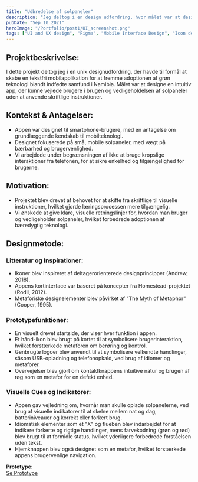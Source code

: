 ```yaml
---
title: "Udbredelse af solpaneler"
description: "Jeg deltog i en design udfordring, hvor målet var at designe en app uden at bruge tekst, da målet var adopteringen af grøn teknologi af stammefolk i Namibia.."
pubDate: "Sep 10 2021"
heroImage: "/Portfolio/post1/UI_screenshot.png"
tags: ["UI and UX design", "Figma", "Mobile Interface Design", "Icon design"]
---
```


<section>
  <h2>Projektbeskrivelse:</h2>
  <p>
    I dette projekt deltog jeg i en unik designudfordring, der havde til formål at skabe en tekstfri mobilapplikation for at fremme 
    adoptionen af grøn teknologi blandt indfødte samfund i Namibia. Målet var at designe en intuitiv app, der kunne vejlede brugere 
    i brugen og vedligeholdelsen af solpaneler uden at anvende skriftlige instruktioner.
  </p>

  <h2>Kontekst & Antagelser:</h2>
  <ul>
    <li>Appen var designet til smartphone-brugere, med en antagelse om grundlæggende kendskab til mobilteknologi.</li>
    <li>Designet fokuserede på små, mobile solpaneler, med vægt på bærbarhed og brugervenlighed.</li>
    <li>Vi arbejdede under begrænsningen af ikke at bruge kropslige interaktioner fra telefonen, for at sikre enkelhed og tilgængelighed for brugerne.</li>
  </ul>

  <h2>Motivation:</h2>
  <ul>
    <li>Projektet blev drevet af behovet for at skifte fra skriftlige til visuelle instruktioner, hvilket gjorde læringsprocessen mere tilgængelig.</li>
    <li>Vi ønskede at give klare, visuelle retningslinjer for, hvordan man bruger og vedligeholder solpaneler, hvilket forbedrede adoptionen af bæredygtig teknologi.</li>
  </ul>

  <h2>Designmetode:</h2>
  <h3>Litteratur og Inspirationer:</h3>
  <ul>
    <li>Ikoner blev inspireret af deltagerorienterede designprincipper (Andrew, 2018).</li>
    <li>Appens kortinterface var baseret på koncepter fra Homestead-projektet (Rodil, 2012).</li>
    <li>Metaforiske designelementer blev påvirket af "The Myth of Metaphor" (Cooper, 1995).</li>
  </ul>

  <h3>Prototypefunktioner:</h3>
  <ul>
    <li>En visuelt drevet startside, der viser hver funktion i appen.</li>
    <li>Et hånd-ikon blev brugt på kortet til at symbolisere brugerinteraktion, hvilket forstærkede metaforen om berøring og kontrol.</li>
    <li>Genbrugte logoer blev anvendt til at symbolisere velkendte handlinger, såsom USB-opladning og telefonopkald, ved brug af idiomer og metaforer.</li>
    <li>Overvejelser blev gjort om kontaktknappens intuitive natur og brugen af røg som en metafor for en defekt enhed.</li>
  </ul>

  <h3>Visuelle Cues og Indikatorer:</h3>
  <ul>
    <li>Appen gav vejledning om, hvornår man skulle oplade solpanelerne, ved brug af visuelle indikatorer til at skelne mellem nat og dag, batteriniveauer og korrekt eller forkert brug.</li>
    <li>Idiomatisk elementer som et "X" og flueben blev indarbejdet for at indikere forkerte og rigtige handlinger, mens farvekodning (grøn og rød) blev brugt til at formidle status, hvilket yderligere forbedrede forståelsen uden tekst.</li>
    <li>Hjemknappen blev også designet som en metafor, hvilket forstærkede appens brugervenlige navigation.</li>
  </ul>

  <p><strong>Prototype:</strong><br />
    <a href="https://www.figma.com/proto/rUz1cFKBB83lm2YbfP8662/UXD-Workshop?node-id=27-63&scaling=scale-down&page-id=0%3A1&starting-point-node-id=27%3A63&show-proto-sidebar=1" target="_blank">Se Prototype</a>
  </p>
</section>
